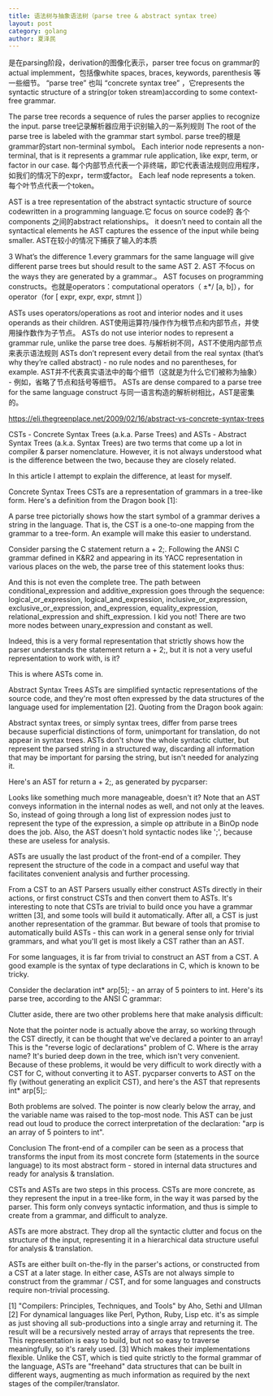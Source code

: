 ```yaml
---
title: 语法树与抽象语法树（parse tree & abstract syntax tree）
layout: post
category: golang
author: 夏泽民
---
```

是在parsing阶段，derivation的图像化表示，parser tree focus on grammar的actual implemment，包括像white spaces, braces, keywords, parenthesis 等一些细节。 “parse tree” 也叫 “concrete syntax tree” ，它represents the syntactic structure of a string(or token stream)according to some context-free grammar.
<!-- more -->
The parse tree records a sequence of rules the parser applies to recognize the input.
parse tree记录解析器应用于识别输入的一系列规则
The root of the parse tree is labeled with the grammar start symbol.
parse tree的根是grammar的start non-terminal symbol。
Each interior node represents a non-terminal, that is it represents a grammar rule application, like expr, term, or factor in our case.
每个内部节点代表一个非终端，即它代表语法规则应用程序，如我们的情况下的expr，term或factor。
Each leaf node represents a token.
每个叶节点代表一个token。

AST is a tree representation of the abstract syntactic structure of source codewritten in a programming language.它 focus on source code的 各个 components 之间的abstract relationships。 it doesn’t need to contain all the syntactical elements
he AST captures the essence of the input while being smaller. AST在较小的情况下捕获了输入的本质

3 What’s the difference
1.every grammars for the same language will give different parse trees but should result to the same AST
2. AST 不focus on the ways they are generated by a grammar.。 AST focuses on programming constructs。也就是operators：computational operators（ ±*/ [a, b]），for operator（for [ expr, expr, expr, stmnt ]）

ASTs uses operators/operations as root and interior nodes and it uses operands as their children.
AST使用运算符/操作作为根节点和内部节点，并使用操作数作为子节点。
ASTs do not use interior nodes to represent a grammar rule, unlike the parse tree does.
与解析树不同，AST不使用内部节点来表示语法规则
ASTs don’t represent every detail from the real syntax (that’s why they’re called abstract) - no rule nodes and no parentheses, for example.
AST并不代表真实语法中的每个细节（这就是为什么它们被称为抽象） - 例如，省略了节点和括号等细节。
ASTs are dense compared to a parse tree for the same language construct
与同一语言构造的解析树相比，AST是密集的。

https://eli.thegreenplace.net/2009/02/16/abstract-vs-concrete-syntax-trees


CSTs - Concrete Syntax Trees (a.k.a. Parse Trees) and ASTs - Abstract Syntax Trees (a.k.a. Syntax Trees) are two terms that come up a lot in compiler & parser nomenclature. However, it is not always understood what is the difference between the two, because they are closely related.

In this article I attempt to explain the difference, at least for myself.

Concrete Syntax Trees
CSTs are a representation of grammars in a tree-like form. Here's a definition from the Dragon book [1]:

A parse tree pictorially shows how the start symbol of a grammar derives a string in the language.
That is, the CST is a one-to-one mapping from the grammar to a tree-form. An example will make this easier to understand.

Consider parsing the C statement return a + 2;. Following the ANSI C grammar defined in K&R2 and appearing in its YACC representation in various places on the web, the parse tree of this statement looks thus:


And this is not even the complete tree. The path between conditional_expression and additive_expression goes through the sequence: logical_or_expression, logical_and_expression, inclusive_or_expression, exclusive_or_expression, and_expression, equality_expression, relational_expression and shift_expression. I kid you not! There are two more nodes between unary_expression and constant as well.

Indeed, this is a very formal representation that strictly shows how the parser understands the statement return a + 2;, but it is not a very useful representation to work with, is it?

This is where ASTs come in.

Abstract Syntax Trees
ASTs are simplified syntactic representations of the source code, and they're most often expressed by the data structures of the language used for implementation [2]. Quoting from the Dragon book again:

Abstract syntax trees, or simply syntax trees, differ from parse trees because superficial distinctions of form, unimportant for translation, do not appear in syntax trees.
ASTs don't show the whole syntactic clutter, but represent the parsed string in a structured way, discarding all information that may be important for parsing the string, but isn't needed for analyzing it.

Here's an AST for return a + 2;, as generated by pycparser:


Looks like something much more manageable, doesn't it? Note that an AST conveys information in the internal nodes as well, and not only at the leaves. So, instead of going through a long list of expression nodes just to represent the type of the expression, a simple op attribute in a BinOp node does the job. Also, the AST doesn't hold syntactic nodes like ';', because these are useless for analysis.

ASTs are usually the last product of the front-end of a compiler. They represent the structure of the code in a compact and useful way that facilitates convenient analysis and further processing.

From a CST to an AST
Parsers usually either construct ASTs directly in their actions, or first construct CSTs and then convert them to ASTs. It's interesting to note that CSTs are trivial to build once you have a grammar written [3], and some tools will build it automatically. After all, a CST is just another representation of the grammar. But beware of tools that promise to automatically build ASTs - this can work in a general sense only for trivial grammars, and what you'll get is most likely a CST rather than an AST.

For some languages, it is far from trivial to construct an AST from a CST. A good example is the syntax of type declarations in C, which is known to be tricky.

Consider the declaration int* arp[5]; - an array of 5 pointers to int. Here's its parse tree, according to the ANSI C grammar:


Clutter aside, there are two other problems here that make analysis difficult:

Note that the pointer node is actually above the array, so working through the CST directly, it can be thought that we've declared a pointer to an array! This is the "reverse logic of declarations" problem of C.
Where is the array name? It's buried deep down in the tree, which isn't very convenient.
Because of these problems, it would be very difficult to work directly with a CST for C, without converting it to AST. pycparser converts to AST on the fly (without generating an explicit CST), and here's the AST that represents int* arp[5];:


Both problems are solved. The pointer is now clearly below the array, and the variable name was raised to the top-most node. This AST can be just read out loud to produce the correct interpretation of the declaration: "arp is an array of 5 pointers to int".

Conclusion
The front-end of a compiler can be seen as a process that transforms the input from its most concrete form (statements in the source language) to its most abstract form - stored in internal data structures and ready for analysis & translation.

CSTs and ASTs are two steps in this process. CSTs are more concrete, as they represent the input in a tree-like form, in the way it was parsed by the parser. This form only conveys syntactic information, and thus is simple to create from a grammar, and difficult to analyze.

ASTs are more abstract. They drop all the syntactic clutter and focus on the structure of the input, representing it in a hierarchical data structure useful for analysis & translation.

ASTs are either built on-the-fly in the parser's actions, or constructed from a CST at a later stage. In either case, ASTs are not always simple to construct from the grammar / CST, and for some languages and constructs require non-trivial processing.


[1]	"Compilers: Principles, Techniques, and Tools" by Aho, Sethi and Ullman
[2]	For dynamical languages like Perl, Python, Ruby, Lisp etc. it's as simple as just shoving all sub-productions into a single array and returning it. The result will be a recursively nested array of arrays that represents the tree. This representation is easy to build, but not so easy to traverse meaningfully, so it's rarely used.
[3]	Which makes their implementations flexible. Unlike the CST, which is tied quite strictly to the formal grammar of the language, ASTs are "freehand" data structures that can be built in different ways, augmenting as much information as required by the next stages of the compiler/translator.